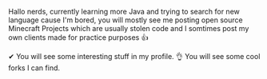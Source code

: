 Hallo nerds, currently learning more Java and trying to search for new language cause I'm bored, you will mostly see me posting open source Minecraft Projects which are usually stolen code and I somtimes post my own clients made for practice purposes 👍

✔ You will see some interesting stuff in my profile.
👌 You will see some cool forks I can find.
